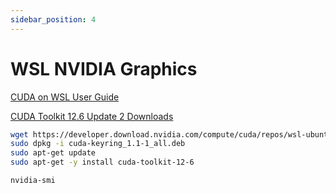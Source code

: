 ```yaml
---
sidebar_position: 4
---
```


# WSL NVIDIA Graphics

[CUDA on WSL User Guide](https://docs.nvidia.com/cuda/wsl-user-guide/index.html)

[CUDA Toolkit 12.6 Update 2 Downloads](https://developer.nvidia.com/cuda-downloads?target_os=Linux&target_arch=x86_64&Distribution=WSL-Ubuntu&target_version=2.0&target_type=deb_local)

```bash
wget https://developer.download.nvidia.com/compute/cuda/repos/wsl-ubuntu/x86_64/cuda-keyring_1.1-1_all.deb
sudo dpkg -i cuda-keyring_1.1-1_all.deb
sudo apt-get update
sudo apt-get -y install cuda-toolkit-12-6
```

```bash
nvidia-smi
```
